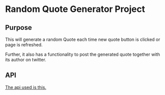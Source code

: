 # Random Quote Generator Project

## Purpose

This will generate a random Quote each time new quote button is clicked or page is refreshed.

Further, it also has a functionality to post the generated quote together with its author on twitter.

## API

[The api used is this.](https://type.fit/api/quotes)
